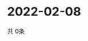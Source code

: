 # 2022-02-08
  共 0条

  <!-- BEGIN -->
  <!-- 最后更新时间Tue Feb 08 2022 14:05:33 GMT+0000 (Coordinated Universal Time) -->
  
  <!-- END -->
  
  